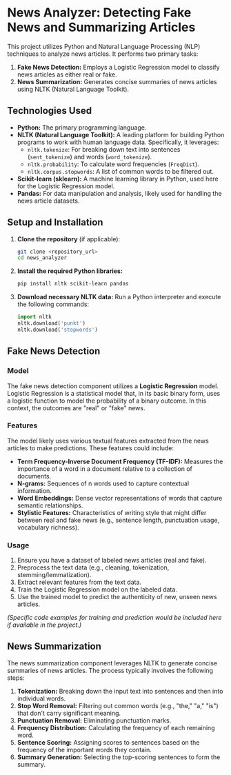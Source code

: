 # News Analyzer: Detecting Fake News and Summarizing Articles

This project utilizes Python and Natural Language Processing (NLP) techniques to analyze news articles. It performs two primary tasks:

1.  **Fake News Detection:** Employs a Logistic Regression model to classify news articles as either real or fake.
2.  **News Summarization:** Generates concise summaries of news articles using NLTK (Natural Language Toolkit).

## Technologies Used

* **Python:** The primary programming language.
* **NLTK (Natural Language Toolkit):** A leading platform for building Python programs to work with human language data. Specifically, it leverages:
    * `nltk.tokenize`: For breaking down text into sentences (`sent_tokenize`) and words (`word_tokenize`).
    * `nltk.probability`: To calculate word frequencies (`FreqDist`).
    * `nltk.corpus.stopwords`: A list of common words to be filtered out.
* **Scikit-learn (sklearn):** A machine learning library in Python, used here for the Logistic Regression model.
* **Pandas:** For data manipulation and analysis, likely used for handling the news article datasets.

## Setup and Installation

1.  **Clone the repository** (if applicable):
    ```bash
    git clone <repository_url>
    cd news_analyzer
    ```

2.  **Install the required Python libraries:**
    ```bash
    pip install nltk scikit-learn pandas
    ```

3.  **Download necessary NLTK data:**
    Run a Python interpreter and execute the following commands:
    ```python
    import nltk
    nltk.download('punkt')
    nltk.download('stopwords')
    ```

## Fake News Detection

### Model

The fake news detection component utilizes a **Logistic Regression** model. Logistic Regression is a statistical model that, in its basic binary form, uses a logistic function to model the probability of a binary outcome. In this context, the outcomes are "real" or "fake" news.

### Features

The model likely uses various textual features extracted from the news articles to make predictions. These features could include:

* **Term Frequency-Inverse Document Frequency (TF-IDF):** Measures the importance of a word in a document relative to a collection of documents.
* **N-grams:** Sequences of n words used to capture contextual information.
* **Word Embeddings:** Dense vector representations of words that capture semantic relationships.
* **Stylistic Features:** Characteristics of writing style that might differ between real and fake news (e.g., sentence length, punctuation usage, vocabulary richness).

### Usage

1.  Ensure you have a dataset of labeled news articles (real and fake).
2.  Preprocess the text data (e.g., cleaning, tokenization, stemming/lemmatization).
3.  Extract relevant features from the text data.
4.  Train the Logistic Regression model on the labeled data.
5.  Use the trained model to predict the authenticity of new, unseen news articles.

   *(Specific code examples for training and prediction would be included here if available in the project.)*

## News Summarization

The news summarization component leverages NLTK to generate concise summaries of news articles. The process typically involves the following steps:

1.  **Tokenization:** Breaking down the input text into sentences and then into individual words.
2.  **Stop Word Removal:** Filtering out common words (e.g., "the," "a," "is") that don't carry significant meaning.
3.  **Punctuation Removal:** Eliminating punctuation marks.
4.  **Frequency Distribution:** Calculating the frequency of each remaining word.
5.  **Sentence Scoring:** Assigning scores to sentences based on the frequency of the important words they contain.
6.  **Summary Generation:** Selecting the top-scoring sentences to form the summary.

